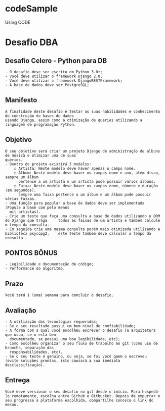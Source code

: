 # codeSample
Using CODE

# Desafio DBA
## Desafio Celero - Python para DB
    - O desafio deve ser escrito em Python 3.0+;
    - Você deve utilizar o framework Django 2.0;
    - Você deve utilizar o framework DjangoRESTFramework;
    - A base de dados deve ser PostgreSQL;

## Manifesto
    A finalidade deste desafio é testar as suas habilidades e conhecimento de construção de bases de dados
    usando Django, assim como a otimização de queries utilizando a linguagem de programação Python.
## Objetivo
    O seu objetivo será criar um projeto Django de administração de álbuns de música e otimizar uma de suas
    queries.
    - Dentro do projeto existirá 3 modelos:
        ○ Artista: Neste modelo deve haver apenas o campo nome.
        ○ Álbum: Neste modelo deve haver os campos nome e ano, além disso, sempre um álbum
          pertence a um artista e um artista pode possuir vários álbuns.
        ○ Faixa: Neste modelo deve haver os campos nome, número e duração (em segundos),
          sempre uma faixa pertence a um álbum e um álbum pode possuir várias faixas.
    - Uma função para popular a base de dados deve ser implementada (Popule a base com pelo menos
      mil artistas).
    - Crie um teste que faça uma consulta a base de dados utilizando o ORM do Django que traga     todos as faixas de um artista e também calcule o tempo da consulta.
    - Em seguida crie uma mesma consulta porém mais otimizada utilizando a biblioteca psycopg2,    este teste também deve calcular o tempo da consulta.

## PONTOS BÔNUS
    - Legibilidade e documentação do código;
    - Performance do algoritmo.
## Prazo
    Você terá 1 (uma) semana para concluir o desafio.

## Avaliação
    - A utilização das tecnologias requeridas;
    - Se o seu resultado possui um bom nível de confiabilidade;
    - A forma com a qual você escolheu escrever o desafio (a arquitetura que usou, se o está bem
      documentado, se possui uma boa legibilidade, etc);
    - Como escolheu organizar o seu fluxo de trabalho no git (como uso de branchs, separação das
      responsabilidades, etc).
    - Se o seu teste é genuíno, ou seja, se foi você quem o escreveu (evite soluções prontas, isto causará a sua imediata desclassificação).
## Entrega
    Você deve versionar o seu desafio no ​git​ desde o início. Para hospedá-lo remotamente, escolha entre Github​ e ​Bitbucket​. Depois de empurrar o seu progresso à plataforma escolhida, compartilhe conosco o link do mesmo.